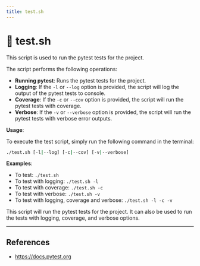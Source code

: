 ```yaml
---
title: test.sh
---
```


# 🧪 test.sh

This script is used to run the pytest tests for the project.

The script performs the following operations:

- **Running pytest**: Runs the pytest tests for the project.
- **Logging**: If the `-l` or `--log` option is provided, the script will log the output of the pytest tests to console.
- **Coverage**: If the `-c` or `--cov` option is provided, the script will run the pytest tests with coverage.
- **Verbose**: If the `-v` or `--verbose` option is provided, the script will run the pytest tests with verbose error outputs.

**Usage**:

To execute the test script, simply run the following command in the terminal:

```sh
./test.sh [-l|--log] [-c|--cov] [-v|--verbose]
```

**Examples**:

- To test: `./test.sh`
- To test with logging: `./test.sh -l`
- To test with coverage: `./test.sh -c`
- To test with verbose: `./test.sh -v`
- To test with logging, coverage and verbose: `./test.sh -l -c -v`

This script will run the pytest tests for the project. It can also be used to run the tests with logging, coverage, and verbose options.

---

## References

- <https://docs.pytest.org>
